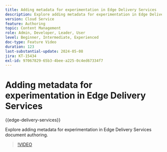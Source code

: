 ```yaml
---
title: Adding metadata for experimentation in Edge Delivery Services
description: Explore adding metadata for experimentation in Edge Delivery Services document authoring.
version: Cloud Service
feature: Authoring
topic: Content Management
role: Admin, Developer, Leader, User
level: Beginner, Intermediate, Experienced
doc-type: Feature Video
duration: 123
last-substantial-update: 2024-05-08
jira: KT-15434
exl-id: 97067829-65b3-4bee-a225-0c4ed67334f7
---
```

# Adding metadata for experimentation in Edge Delivery Services

{{edge-delivery-services}}

Explore adding metadata for experimentation in Edge Delivery Services document authoring.

>[!VIDEO](https://video.tv.adobe.com/v/3428796/?learn=on)
